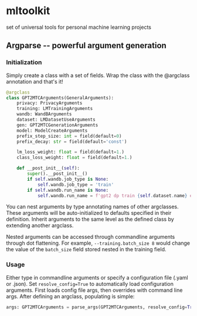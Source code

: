 # mltoolkit
set of universal tools for personal machine learning projects

## Argparse -- powerful argument generation
### Initialization
Simply create a class with a set of fields. Wrap the class with the @argclass annotation and that's it!

```python
@argclass
class GPT2MTCArguments(GeneralArguments):
    privacy: PrivacyArguments
    training: LMTrainingArguments
    wandb: WandBArguments
    dataset: LMDatasetUseArguments
    gen: GPT2MTCGenerationArguments
    model: ModelCreateArguments
    prefix_step_size: int = field(default=0)
    prefix_decay: str = field(default='const')

    lm_loss_weight: float = field(default=1.)
    class_loss_weight: float = field(default=1.)

    def __post_init__(self):
        super().__post_init__()
        if self.wandb.job_type is None:
            self.wandb.job_type = 'train'
        if self.wandb.run_name is None:
            self.wandb.run_name = f'gpt2 dp train {self.dataset.name} eps={self.privacy.eps}'
```
You can nest arguments by type annotating names of other argclasses. These arguments will be auto-initialized to defaults specified in their definition. Inherit arguments to the same level as the defined class by extending another argclass.

Nested arguments can be accessed through commandline arguments through dot flattening. For example, `--training.batch_size 8` would change the value of the `batch_size` field stored nested in the training field.

### Usage
Either type in commandline arguments or specify a configuration file (.yaml or .json). Set `resolve_config=True` to automatically load configuration arguments. First loads config file args, then overrides with command line args. After defining an argclass, populating is simple:
```python
args: GPT2MTCArguments = parse_args(GPT2MTCArguments, resolve_config=True)
```
